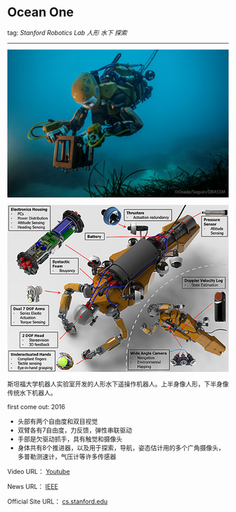 # Ocean One

 tag: *Stanford Robotics Lab* *人形* *水下* *探索*
 
 ---
![Ocean One](../meta/pic/Ocean_One.jpg)

![Ocean One 2](../meta/pic/Ocean_One_2.png)

斯坦福大学机器人实验室开发的人形水下遥操作机器人。上半身像人形，下半身像传统水下机器人。

first come out: 2016

- 头部有两个自由度和双目视觉
- 双臂各有7自由度，力反馈，弹性串联驱动
- 手部是欠驱动抓手，具有触觉和摄像头
- 身体共有8个推进器，以及用于探索，导航，姿态估计用的多个广角摄像头，多普勒测速计，气压计等许多传感器



Video URL：
[Youtube](https://www.youtube.com/watch?v=p1HmgP9l4VY)

News URL：
[IEEE](https://spectrum.ieee.org/automaton/robotics/humanoids/stanford-humanoid-submarine-robot)

Official Site URL：
[cs.stanford.edu](http://cs.stanford.edu/group/manips/ocean-one.html)
